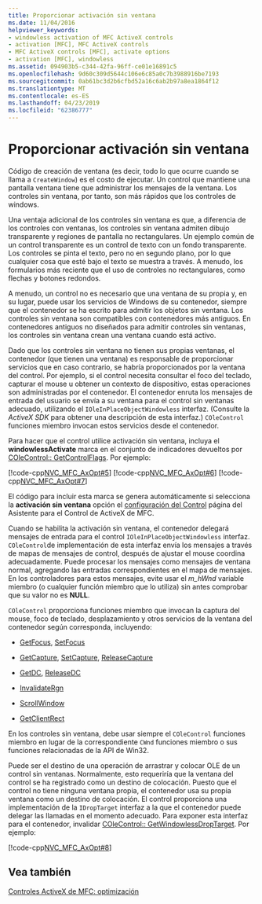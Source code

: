 ```yaml
---
title: Proporcionar activación sin ventana
ms.date: 11/04/2016
helpviewer_keywords:
- windowless activation of MFC ActiveX controls
- activation [MFC], MFC ActiveX controls
- MFC ActiveX controls [MFC], activate options
- activation [MFC], windowless
ms.assetid: 094903b5-c344-42fa-96ff-ce01e16891c5
ms.openlocfilehash: 9d60c309d5644c106e6c85a0c7b3988916be7193
ms.sourcegitcommit: 0ab61bc3d2b6cfbd52a16c6ab2b97a8ea1864f12
ms.translationtype: MT
ms.contentlocale: es-ES
ms.lasthandoff: 04/23/2019
ms.locfileid: "62386777"
---
```

# <a name="providing-windowless-activation"></a>Proporcionar activación sin ventana

Código de creación de ventana (es decir, todo lo que ocurre cuando se llama a `CreateWindow`) es el costo de ejecutar. Un control que mantiene una pantalla ventana tiene que administrar los mensajes de la ventana. Los controles sin ventana, por tanto, son más rápidos que los controles de windows.

Una ventaja adicional de los controles sin ventana es que, a diferencia de los controles con ventanas, los controles sin ventana admiten dibujo transparente y regiones de pantalla no rectangulares. Un ejemplo común de un control transparente es un control de texto con un fondo transparente. Los controles se pinta el texto, pero no en segundo plano, por lo que cualquier cosa que esté bajo el texto se muestra a través. A menudo, los formularios más reciente que el uso de controles no rectangulares, como flechas y botones redondos.

A menudo, un control no es necesario que una ventana de su propia y, en su lugar, puede usar los servicios de Windows de su contenedor, siempre que el contenedor se ha escrito para admitir los objetos sin ventana. Los controles sin ventana son compatibles con contenedores más antiguos. En contenedores antiguos no diseñados para admitir controles sin ventanas, los controles sin ventana crean una ventana cuando está activo.

Dado que los controles sin ventana no tienen sus propias ventanas, el contenedor (que tienen una ventana) es responsable de proporcionar servicios que en caso contrario, se habría proporcionados por la ventana del control. Por ejemplo, si el control necesita consultar el foco del teclado, capturar el mouse u obtener un contexto de dispositivo, estas operaciones son administradas por el contenedor. El contenedor enruta los mensajes de entrada del usuario se envía a su ventana para el control sin ventanas adecuado, utilizando el `IOleInPlaceObjectWindowless` interfaz. (Consulte la *ActiveX SDK* para obtener una descripción de esta interfaz.) `COleControl` funciones miembro invocan estos servicios desde el contenedor.

Para hacer que el control utilice activación sin ventana, incluya el **windowlessActivate** marca en el conjunto de indicadores devueltos por [COleControl:: GetControlFlags](../mfc/reference/colecontrol-class.md#getcontrolflags). Por ejemplo:

[!code-cpp[NVC_MFC_AxOpt#5](../mfc/codesnippet/cpp/providing-windowless-activation_1.cpp)]
[!code-cpp[NVC_MFC_AxOpt#6](../mfc/codesnippet/cpp/providing-windowless-activation_2.cpp)]
[!code-cpp[NVC_MFC_AxOpt#7](../mfc/codesnippet/cpp/providing-windowless-activation_3.cpp)]

El código para incluir esta marca se genera automáticamente si selecciona la **activación sin ventana** opción el [configuración del Control](../mfc/reference/control-settings-mfc-activex-control-wizard.md) página del Asistente para el Control de ActiveX de MFC.

Cuando se habilita la activación sin ventana, el contenedor delegará mensajes de entrada para el control `IOleInPlaceObjectWindowless` interfaz. `COleControl`de implementación de esta interfaz envía los mensajes a través de mapas de mensajes de control, después de ajustar el mouse coordina adecuadamente. Puede procesar los mensajes como mensajes de ventana normal, agregando las entradas correspondientes en el mapa de mensajes. En los controladores para estos mensajes, evite usar el *m_hWnd* variable miembro (o cualquier función miembro que lo utiliza) sin antes comprobar que su valor no es **NULL**.

`COleControl` proporciona funciones miembro que invocan la captura del mouse, foco de teclado, desplazamiento y otros servicios de la ventana del contenedor según corresponda, incluyendo:

- [GetFocus](../mfc/reference/colecontrol-class.md#getfocus), [SetFocus](../mfc/reference/colecontrol-class.md#setfocus)

- [GetCapture](../mfc/reference/colecontrol-class.md#getcapture), [SetCapture](../mfc/reference/colecontrol-class.md#setcapture), [ReleaseCapture](../mfc/reference/colecontrol-class.md#releasecapture)

- [GetDC](../mfc/reference/colecontrol-class.md#getdc), [ReleaseDC](../mfc/reference/colecontrol-class.md#releasedc)

- [InvalidateRgn](../mfc/reference/colecontrol-class.md#invalidatergn)

- [ScrollWindow](../mfc/reference/colecontrol-class.md#scrollwindow)

- [GetClientRect](../mfc/reference/colecontrol-class.md#getclientrect)

En los controles sin ventana, debe usar siempre el `COleControl` funciones miembro en lugar de la correspondiente `CWnd` funciones miembro o sus funciones relacionadas de la API de Win32.

Puede ser el destino de una operación de arrastrar y colocar OLE de un control sin ventanas. Normalmente, esto requeriría que la ventana del control se ha registrado como un destino de colocación. Puesto que el control no tiene ninguna ventana propia, el contenedor usa su propia ventana como un destino de colocación. El control proporciona una implementación de la `IDropTarget` interfaz a la que el contenedor puede delegar las llamadas en el momento adecuado. Para exponer esta interfaz para el contenedor, invalidar [COleControl:: GetWindowlessDropTarget](../mfc/reference/colecontrol-class.md#getwindowlessdroptarget). Por ejemplo:

[!code-cpp[NVC_MFC_AxOpt#8](../mfc/codesnippet/cpp/providing-windowless-activation_4.cpp)]

## <a name="see-also"></a>Vea también

[Controles ActiveX de MFC: optimización](../mfc/mfc-activex-controls-optimization.md)
